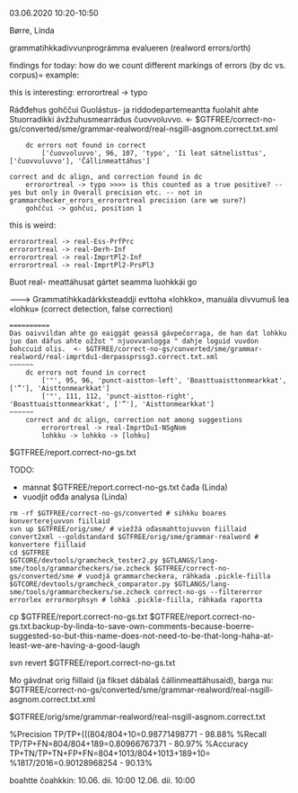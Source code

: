 03.06.2020
10:20-10:50

Børre, Linda

grammatihkkadivvunprográmma evalueren (realword errors/orth)

findings for today:
how do we count different markings of errors (by dc vs. corpus)=
example:

this is interesting: errorortreal -> typo

Ráđđehus gohččui Guolástus- ja riddodepartemeantta fuolahit ahte Stuorradikki ávžžuhusmearrádus čuovvoluvvo.  <- $GTFREE/correct-no-gs/converted/sme/grammar-realword/real-nsgill-asgnom.correct.txt.xml
~~~~~~
	dc errors not found in correct
		['čuovvoluvvo', 96, 107, 'typo', 'Ii leat sátnelisttus', ['čuovvuluvvo'], 'Čállinmeattáhus']
~~~~~~
	correct and dc align, and correction found in dc
		errorortreal -> typo >>>> is this counted as a true positive? -- yes but only in Overall precision etc. -- not in grammarchecker_errors_errorortreal precision (are we sure?)
		gohččui -> gohčui, position 1


this is weird:
```
errorortreal -> real-Ess-PrfPrc
errorortreal -> real-Derh-Inf
errorortreal -> real-ImprtPl2-Inf
errorortreal -> real-ImprtPl2-PrsPl3
```
Buot real- meattáhusat gártet seamma luohkkái go

---> Grammatihkkadárkksteaddji evttoha «lohkko», manuála divvumuš lea «lohku» (correct detection, false correction)
```
==========
Das oaivvildan ahte go eaiggát geassá gávpečorraga, de han dat lohkku juo dan dáfus ahte ožžot " njuovvanlogga " dahje loguid vuvdon bohccuid olis.  <- $GTFREE/correct-no-gs/converted/sme/grammar-realword/real-imprtdu1-derpassprssg3.correct.txt.xml
~~~~~~
	dc errors not found in correct
		['"', 95, 96, 'punct-aistton-left', 'Boasttuaisttonmearkkat', ['”'], 'Aisttonmearkkat']
		['"', 111, 112, 'punct-aistton-right', 'Boasttuaisttonmearkkat', ['”'], 'Aisttonmearkkat']
~~~~~~
	correct and dc align, correction not among suggestions
		errorortreal -> real-ImprtDu1-NSgNom
		lohkku -> lohkko -> [lohku]
```

$GTFREE/report.correct-no-gs.txt

TODO:
* mannat $GTFREE/report.correct-no-gs.txt čađa (Linda)
* vuodjit ođđa analysa (Linda)
```
rm -rf $GTFREE/correct-no-gs/converted # sihkku boares konverterejuvvon fiillaid
svn up $GTFREE/orig/sme/ # viežžá ođasmahttojuvvon fiillaid
convert2xml --goldstandard $GTFREE/orig/sme/grammar-realword # konvertere fiillaid
cd $GTFREE
$GTCORE/devtools/gramcheck_tester2.py $GTLANGS/lang-sme/tools/grammarcheckers/se.zcheck $GTFREE/correct-no-gs/converted/sme # vuodjá grammarcheckera, ráhkada .pickle-fiilla
$GTCORE/devtools/gramcheck_comparator.py $GTLANGS/lang-sme/tools/grammarcheckers/se.zcheck correct-no-gs --filtererror errorlex errormorphsyn # lohká .pickle-fiilla, ráhkada raportta
```

cp $GTFREE/report.correct-no-gs.txt $GTFREE/report.correct-no-gs.txt.backup-by-linda-to-save-own-comments-because-boerre-suggested-so-but-this-name-does-not-need-to-be-that-long-haha-at-least-we-are-having-a-good-laugh

svn revert $GTFREE/report.correct-no-gs.txt

Mo gávdnat orig fiillaid (ja fikset dábálaš čállinmeattáhusaid), barga nu:
$GTFREE/correct-no-gs/converted/sme/grammar-realword/real-nsgill-asgnom.correct.txt.xml
>
$GTFREE/orig/sme/grammar-realword/real-nsgill-asgnom.correct.txt

%Precision TP/TP+(((804/804+10=0.98771498771 - 98.88\%
%Recall TP/TP+FN=804/804+189=0.80966767371 - 80.97\%
%Accuracy TP+TN/TP+TN+FP+FN=804+1013/804+1013+189+10=
%1817/2016=0.90128968254 - 90.13\%

boahtte čoahkkin:
10.06. dii. 10:00
12.06. dii. 10:00
